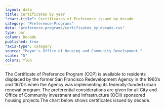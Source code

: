 ```yaml
---
layout: data
title: Certificates by year
"chart-title": Certificates of Preference issued by decade
category: "Preference-Programs"
data: "preference-programs/certificates_by_decade.csv"
type: bar
column: Decade
published: true
"axis-type": category
source: "Mayor's Office of Housing and Community Development."
scale: "5"
colors: YlGn
---
```


The Certificate of Preference Program (COP) is available to residents displaced by the former San Francisco Redevelopment Agency in the 1960’s and 1970’s when the Agency was implementing its federally-funded urban renewal program. The preferential considerations are given for all City and Office of Community Investment and Infrastructure (OCII) sponsored housing projects.The chart below shows certificates issued by decade.